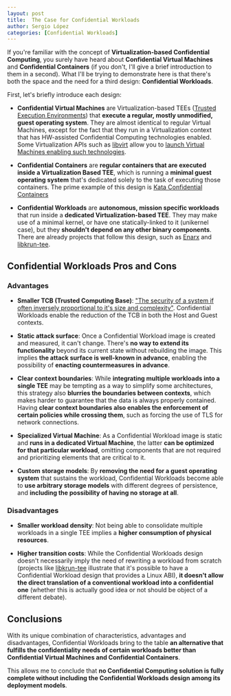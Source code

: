 ```yaml
---
layout: post
title:  The Case for Confidential Workloads
author: Sergio López
categories: [Confidential Workloads]
---
```


If you're familiar with the concept of **Virtualization-based Confidential Computing**, you surely have heard about **Confidential Virtual Machines** and **Confidential Containers** (if you don't, I'll give a brief introduction to them in a second). What I'll be trying to demonstrate here is that there's both the space and the need for a third design: **Confidential Workloads**.

First, let's briefly introduce each design:

- **Confidential Virtual Machines** are Virtualization-based TEEs ([Trusted Execution Environments](https://en.wikipedia.org/wiki/Trusted_execution_environment)) that **execute a regular, mostly unmodified, guest operating system**. They are almost identical to regular Virtual Machines, except for the fact that they run in a Virtualization context that has HW-assisted Confidential Computing technologies enabled. Some Virtualization APIs such as [libvirt](https://libvirt.org) allow you to [launch Virtual Machines enabling such technologies](https://libvirt.org/kbase/launch_security_sev.html).

- **Confidential Containers** are **regular containers that are executed inside a Virtualization Based TEE**, which is running a **minimal guest operating system** that's dedicated solely to the task of executing those containers. The prime example of this design is [Kata Confidential Containers](https://github.com/confidential-containers)

- **Confidential Workloads** are **autonomous, mission specific workloads** that run inside a **dedicated Virtualization-based TEE**. They may make use of a minimal kernel, or have one statically-linked to it (unikernel case), but they **shouldn't depend on any other binary components**. There are already projects that follow this design, such as [Enarx](https://enarx.dev/) and [libkrun-tee](https://github.com/containers/libkrun/wiki/Trying-out-the-SEV-flavor-of-libkrun).
  

## Confidential Workloads Pros and Cons

### Advantages

- **Smaller TCB (Trusted Computing Base)**: ["The security of a system if often inversely proportional to it's size and complexity"](https://www.usenix.org/conference/14th-usenix-security-symposium/minimizing-tcb). Confidential Workloads enable the reduction of the TCB in both the Host and Guest contexts.

- **Static attack surface**: Once a Confidential Workload image is created and measured, it can't change. There's **no way to extend its functionality** beyond its current state without rebuilding the image. This implies **the attack surface is well-known in advance**, enabling the possibility of **enacting countermeasures in advance**.

- **Clear context boundaries**: While **integrating multiple workloads into a single TEE** may be tempting as a way to simplify some architectures, this strategy also **blurries the boundaries between contexts**, which makes harder to guarantee that the data is always properly contained. Having **clear context boundaries also enables the enforcement of certain policies while crossing them**, such as forcing the use of TLS for network connections.

- **Specialized Virtual Machine**: As a Confidential Workload image is static and **runs in a dedicated Virtual Machine**, the latter **can be optimized for that particular workload**, omitting components that are not required and prioritizing elements that are critical to it.

- **Custom storage models**: By **removing the need for a guest operating system** that sustains the workload, Confidential Workloads become able to **use arbitrary storage models** with different degrees of persistence, and **including the possibility of having no storage at all**.

### Disadvantages

- **Smaller workload density**: Not being able to consolidate multiple workloads in a single TEE implies a **higher consumption of physical resources**.

- **Higher transition costs**: While the Confidential Workloads design doesn't necessarily imply the need of rewriting a workload from scratch (projects like [libkrun-tee](https://github.com/containers/libkrun/wiki/Trying-out-the-SEV-flavor-of-libkrun) illustrate that it's possible to have a Confidential Workload design that provides a Linux ABI), **it doesn't allow the direct translation of a conventional workload into a confidential one** (whether this is actually good idea or not should be object of a different debate).


## Conclusions

With its unique combination of characteristics, advantages and disadvantages, Confidential Workloads bring to the table **an alternative that fulfills the confidentiality needs of certain workloads better than Confidential Virtual Machines and Confidential Containers**.

This allows me to conclude that **no Confidential Computing solution is fully complete without including the Confidential Workloads design among its deployment models**.
